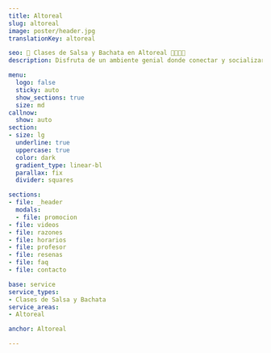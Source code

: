 ```yaml
---
title: Altoreal
slug: altoreal
image: poster/header.jpg
translationKey: altoreal

seo: 🪇 Clases de Salsa y Bachata en Altoreal 💃🏻🕺🏻
description: Disfruta de un ambiente genial donde conectar y socializar mientras aprendes a bailar y sudas de alegría en Altoreal. ¡Reserva tu clase gratis hoy!

menu:
  logo: false
  sticky: auto
  show_sections: true
  size: md
callnow:
  show: auto
section:
- size: lg
  underline: true
  uppercase: true
  color: dark
  gradient_type: linear-bl
  parallax: fix
  divider: squares

sections:
- file: _header
  modals:
  - file: promocion
- file: videos
- file: razones
- file: horarios
- file: profesor
- file: resenas
- file: faq
- file: contacto

base: service
service_types:
- Clases de Salsa y Bachata
service_areas:
- Altoreal

anchor: Altoreal

---
```

